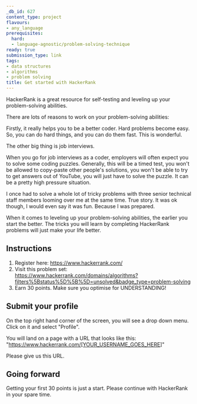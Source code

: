 ```yaml
---
_db_id: 627
content_type: project
flavours:
- any_language
prerequisites:
  hard:
  - language-agnostic/problem-solving-technique
ready: true
submission_type: link
tags:
- data structures
- algorithms
- problem solving
title: Get started with HackerRank
---
```


HackerRank is a great resource for self-testing and leveling up your problem-solving abilities.

There are lots of reasons to work on your problem-solving abilities:

Firstly, it really helps you to be a better coder. Hard problems become easy. So, you can do hard things, and you can do them fast. This is wonderful.

The other big thing is job interviews.

When you go for job interviews as a coder, employers will often expect you to solve some coding puzzles. Generally, this will be a timed test, you won't be allowed to copy-paste other people's solutions, you won't be able to try to get answers out of YouTube, you will just have to solve the puzzle. It can be a pretty high pressure situation.

I once had to solve a whole lot of tricky problems with three senior technical staff members looming over me at the same time. True story. It was ok though, I would even say it was fun. Because I was prepared.

When it comes to leveling up your problem-solving abilities, the earlier you start the better. The tricks you will learn by completing HackerRank problems will just make your life better.

## Instructions

1. Register here: https://www.hackerrank.com/
2. Visit this problem set: https://www.hackerrank.com/domains/algorithms?filters%5Bstatus%5D%5B%5D=unsolved&badge_type=problem-solving
3. Earn 30 points. Make sure you optimise for UNDERSTANDING!

## Submit your profile

On the top right hand corner of the screen, you will see a drop down menu. Click on it and select "Profile".

You will land on a page with a URL that looks like this: "https://www.hackerrank.com/[YOUR_USERNAME_GOES_HERE]"

Please give us this URL.

## Going forward

Getting your first 30 points is just a start. Please continue with HackerRank in your spare time.